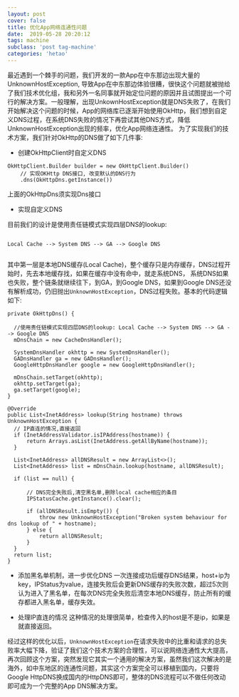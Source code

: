```yaml
---
layout: post
cover: false
title: 优化App网络连通性问题
date:  2019-05-28 20:20:12
tags: machine
subclass: 'post tag-machine'
categories: 'hetao'
---
```


最近遇到一个棘手的问题，我们开发的一款App在中东那边出现大量的UnknownHostException, 导致App在中东那边体验很糟，很快这个问题就被抛给了我们技术优化组，我和另外一名同事就开始定位问题的原因并且试图提出一个可行的解决方案。一般理解，出现UnkownHostException就是DNS失败了，在我们开始解决这个问题的时候，App的网络库已逐渐开始使用OkHttp，我们想到自定义DNS过程，在系统DNS失败的情况下再尝试其他DNS方式，降低UnknownHostException出现的频率，优化App网络连通性。
为了实现我们的技术方案，我们针对OkHttp的DNS做了如下几件事:

* 创建OkHttpClient时自定义DNS

```
OkHttpClient.Builder builder = new OkHttpClient.Builder()
    // 实现OKHttp DNS接口, 改变默认的DNS行为
    .dns(OkHttpDns.getInstance())
```

上面的OkHttpDns须实现Dns接口

* 实现自定义DNS

目前我们的设计是使用责任链模式实现四层DNS的lookup: 

```

Local Cache --> System DNS --> GA --> Google DNS


```

其中第一层是本地DNS缓存(Local Cache)，整个缓存只是内存缓存，DNS过程开始时，先去本地缓存找，如果在缓存中没有命中，就走系统DNS， 系统DNS如果也失败，整个链条就继续往下，到GA，到Google DNS，如果到Google DNS还没有解析成功，仍旧抛出`UnknownHostException`，DNS过程失败。基本的代码逻辑如下:

``` 
private OkHttpDns() {

  //使用责任链模式实现四层DNS的lookup: Local Cache --> System DNS --> GA --> Google DNS
  mDnsChain = new CacheDnsHandler();

  SystemDnsHandler okhttp = new SystemDnsHandler();
  GADnsHandler ga = new GADnsHandler();
  GoogleHttpDnsHandler google = new GoogleHttpDnsHandler();

  mDnsChain.setTarget(okhttp);
  okhttp.setTarget(ga);
  ga.setTarget(google);
}

@Override
public List<InetAddress> lookup(String hostname) throws UnknownHostException {
  // IP直连的情况,直接返回
  if (InetAddressValidator.isIPAddress(hostname)) {
      return Arrays.asList(InetAddress.getAllByName(hostname));
  }

  List<InetAddress> allDNSResult = new ArrayList<>();
  List<InetAddress> list = mDnsChain.lookup(hostname, allDNSResult);

  if (list == null) {

      // DNS完全失败后,清空黑名单,删除local cache相应的条目
      IPStatusCache.getInstance().clear();

      if (allDNSResult.isEmpty()) {
          throw new UnknownHostException("Broken system behaviour for dns lookup of " + hostname);
      } else {
          return allDNSResult;
      }
  }
  return list;
}

```

* 添加黑名单机制，进一步优化DNS
一次连接成功后缓存DNS结果，host+ip为key，IPStatus为value，连接失败后会更新DNS缓存的失败次数，超过5次则认为进入了黑名单，在每次DNS完全失败后清空本地DNS缓存，防止所有的缓存都进入黑名单，缓存失效。

* 处理IP直连的情况
这种情况的处理很简单，检查传入的host是不是ip，如果是就直接返回。

经过这样的优化以后，`UnknownHostException`在请求失败中的比重和请求的总失败率大幅下降，验证了我们这个技术方案的合理性，可以说网络连通性大大提高，再次回顾这个方案，突然发现它其实一个通用的解决方案，虽然我们这次解决的是海外，如中东地区的连通性问题，其实这个方案完全可以移植到国内，只要将Google HttpDNS换成国内的HttpDNS即可，整体的DNS流程可以不做任何改动即可成为一个完整的App DNS解决方案。












